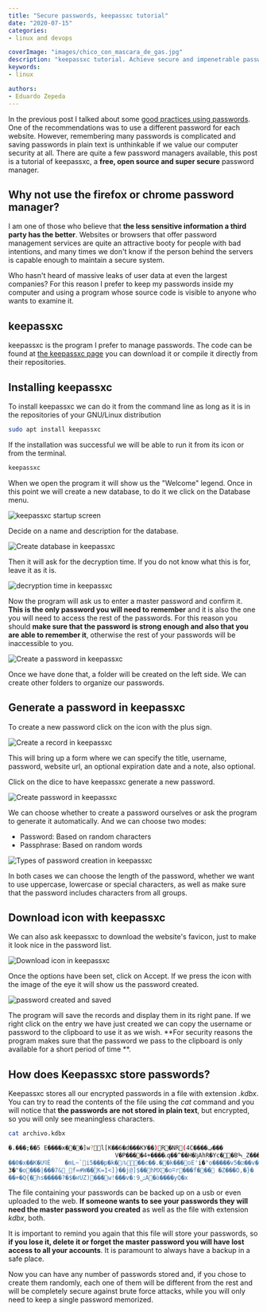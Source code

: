 ```yaml
---
title: "Secure passwords, keepassxc tutorial"
date: "2020-07-15"
categories:
- linux and devops

coverImage: "images/chico_con_mascara_de_gas.jpg"
description: "keepassxc tutorial. Achieve secure and impenetrable passwords by brute force, even if you don't know anything about cryptography."
keywords:
- linux

authors:
- Eduardo Zepeda
---
```


In the previous post I talked about some [good practices using passwords](/en/how-to-create-a-secure-password/). One of the recommendations was to use a different password for each website. However, remembering many passwords is complicated and saving passwords in plain text is unthinkable if we value our computer security at all. There are quite a few password managers available, this post is a tutorial of keepassxc, a **free, open source and super secure** password manager.

## Why not use the firefox or chrome password manager?

I am one of those who believe that **the less sensitive information a third party has the better**. Websites or browsers that offer password management services are quite an attractive booty for people with bad intentions, and many times we don't know if the person behind the servers is capable enough to maintain a secure system.

Who hasn't heard of massive leaks of user data at even the largest companies? For this reason I prefer to keep my passwords inside my computer and using a program whose source code is visible to anyone who wants to examine it.

## keepassxc

keepassxc is the program I prefer to manage passwords. The code can be found at [the keepassxc page](https://keepassxc.org/) you can download it or compile it directly from their repositories.

## Installing keepassxc

To install keepassxc we can do it from the command line as long as it is in the repositories of your GNU/Linux distribution

```bash
sudo apt install keepassxc
```

If the installation was successful we will be able to run it from its icon or from the terminal.

```bash
keepassxc
```

When we open the program it will show us the "Welcome" legend. Once in this point we will create a new database, to do it we click on the Database menu.

![keepassxc startup screen](images/keepassxc-pantalla-inicio.png)

Decide on a name and description for the database.

![Create database in keepassxc](images/keepassxc-crear-base-de-datos.png)

Then it will ask for the decryption time. If you do not know what this is for, leave it as it is.

![decryption time in keepassxc](images/keepassxc-tiempo-descifrado.png)

Now the program will ask us to enter a master password and confirm it. **This is the only password you will need to remember** and it is also the one you will need to access the rest of the passwords. For this reason you should **make sure that the password is strong enough and also that you are able to remember it**, otherwise the rest of your passwords will be inaccessible to you.

![Create a password in keepassxc](images/keepassxc-contrasena.png)

Once we have done that, a folder will be created on the left side. We can create other folders to organize our passwords.

## Generate a password in keepassxc

To create a new password click on the icon with the plus sign.

![Create a record in keepassxc](images/keepassxc-carpeta.png)

This will bring up a form where we can specify the title, username, password, website url, an optional expiration date and a note, also optional.

Click on the dice to have keepassxc generate a new password.

![Create password in keepassxc](images/formulario-de-contrasena-keepassxc.png)

We can choose whether to create a password ourselves or ask the program to generate it automatically. And we can choose two modes:

* Password: Based on random characters
* Passphrase: Based on random words

![Types of password creation in keepassxc](images/modos-creacion-contrasena-keepassxc.png)

In both cases we can choose the length of the password, whether we want to use uppercase, lowercase or special characters, as well as make sure that the password includes characters from all groups.

## Download icon with keepassxc

We can also ask keepassxc to download the website's favicon, just to make it look nice in the password list.

![Download icon in keepassxc](images/keepassxc-descargar-icono.png)

Once the options have been set, click on Accept. If we press the icon with the image of the eye it will show us the password created.

![password created and saved](images/contrasena-guardada-keepassxc.png)

The program will save the records and display them in its right pane. If we right click on the entry we have just created we can copy the username or password to the clipboard to use it as we wish. **For security reasons the program makes sure that the password we pass to the clipboard is only available for a short period of time **.

## How does Keepassxc store passwords?

Keepassxc stores all our encrypted passwords in a file with extension _.kdbx_. You can try to read the contents of the file using the _cat_ command and you will notice that **the passwords are not stored in plain text**, but encrypted, so you will only see meaningless characters.

```bash
cat archivo.kdbx

�.�ٞ��;��5 E����x���]w?l[K��6�d���KУ��)R�NR(4C����ݠ���
                              V�P����4+����ׁ˪q��^��H�ǉAhR�Yc��Bߒ_Z���<���C�[��W�]ސ�o�ӎ �*쑜�����i9.�e���}`�9	uܼJ+��v�~RLf����y�8�I(~E}�M��bÄ�h@'2��|#$�8�D%|�;~j:
��0�x��K�UϥÈ	�mL~`i5���p�k�᭾Ԉ��c��.�׏�k���oE'i�"o�����v5�⚂��v�p8"�n��[so�.�gȣև�H��V&�(g.���0���_w:�s�@�
3�"�o���|���7&_f=#W��ۡK=I<]}��j@]$��hMX�oʭr���f�׹��	�Z���O,�}�
��+�Q{�hs�����?�$�ҥUZ)���w!���v�:ݜ9A�ò����уQ�x
```

The file containing your passwords can be backed up on a usb or even uploaded to the web. **If someone wants to see your passwords they will need the master password you created** as well as the file with extension _kdbx_, both.

It is important to remind you again that this file will store your passwords, so **if you lose it, delete it or forget the master password you will have lost access to all your accounts**. It is paramount to always have a backup in a safe place.

Now you can have any number of passwords stored and, if you chose to create them randomly, each one of them will be different from the rest and will be completely secure against brute force attacks, while you will only need to keep a single password memorized.